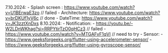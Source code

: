 
7.10.2024: 
    - Splash screen : https://www.youtube.com/watch?v=U1BErwaE3zo // failed
    - Architecture: https://www.youtube.com/watch?v=brDKUf1yV6c // done
    - DateTime: https://www.youtube.com/watch?v=JK3zztXnDxs 
8.10.2024:
    - Notification: 
        - https://youtu.be/-W2LDnWKhag?si=RRPYtirTzO0qHCz3 // failed
        - https://www.youtube.com/watch?v=MTGAFvF1qVI // need to try
    - Sensor:
        - https://www.geeksforgeeks.org/flutter-using-accelerometer-sensor/
        - https://www.geeksforgeeks.org/flutter-using-gyroscope-sensor/
